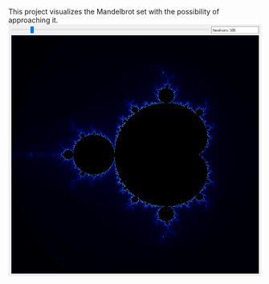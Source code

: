 This project visualizes the Mandelbrot set with the possibility of approaching it.
![Example:](images/example.png)
